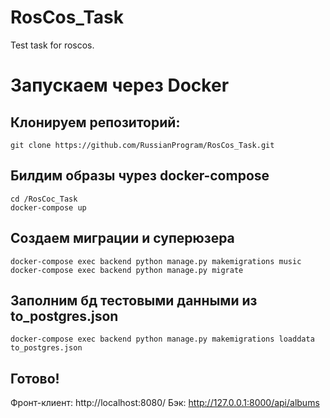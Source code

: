 # RosCos_Task
Test task for roscos.

# Запускаем через Docker
## Клонируем репозиторий:
```
git clone https://github.com/RussianProgram/RosCos_Task.git
```

## Билдим образы чурез docker-compose
```
cd /RosCoc_Task
docker-compose up
```
## Создаем миграции и суперюзера
```
docker-compose exec backend python manage.py makemigrations music
docker-compose exec backend python manage.py migrate
```
## Заполним бд тестовыми данными из to_postgres.json
```
docker-compose exec backend python manage.py makemigrations loaddata to_postgres.json
```

## Готово! 
Фронт-клиент: http://localhost:8080/
Бэк: http://127.0.0.1:8000/api/albums
